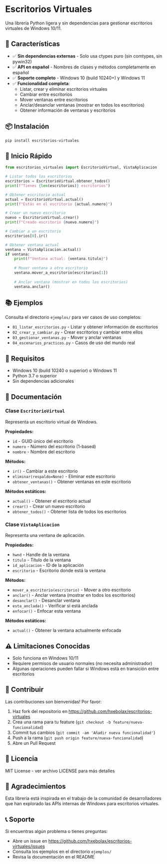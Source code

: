 # Escritorios Virtuales

Una librería Python ligera y sin dependencias para gestionar escritorios virtuales de Windows 10/11.

## 🌟 Características

- ✅ **Sin dependencias externas** - Solo usa ctypes puro (sin comtypes, sin pywin32)
- ✅ **API en español** - Nombres de clases y métodos completamente en español
- ✅ **Soporte completo** - Windows 10 (build 10240+) y Windows 11
- ✅ **Funcionalidad completa**:
  - Listar, crear y eliminar escritorios virtuales
  - Cambiar entre escritorios
  - Mover ventanas entre escritorios
  - Anclar/desanclar ventanas (mostrar en todos los escritorios)
  - Obtener información de ventanas y escritorios

## 📦 Instalación

```bash
pip install escritorios-virtuales
```

## 🚀 Inicio Rápido

```python
from escritorios_virtuales import EscritorioVirtual, VistaAplicacion

# Listar todos los escritorios
escritorios = EscritorioVirtual.obtener_todos()
print(f"Tienes {len(escritorios)} escritorios")

# Obtener escritorio actual
actual = EscritorioVirtual.actual()
print(f"Estás en el escritorio {actual.numero}")

# Crear un nuevo escritorio
nuevo = EscritorioVirtual.crear()
print(f"Creado escritorio {nuevo.numero}")

# Cambiar a un escritorio
escritorios[0].ir()

# Obtener ventana actual
ventana = VistaAplicacion.actual()
if ventana:
    print(f"Ventana actual: {ventana.titulo}")
    
    # Mover ventana a otro escritorio
    ventana.mover_a_escritorio(escritorios[1])
    
    # Anclar ventana (mostrar en todos los escritorios)
    ventana.anclar()
```

## 📚 Ejemplos

Consulta el directorio `ejemplos/` para ver casos de uso completos:

- `01_listar_escritorios.py` - Listar y obtener información de escritorios
- `02_crear_y_cambiar.py` - Crear escritorios y cambiar entre ellos
- `03_gestionar_ventanas.py` - Mover y anclar ventanas
- `04_escenarios_practicos.py` - Casos de uso del mundo real

## 🔧 Requisitos

- Windows 10 (build 10240 o superior) o Windows 11
- Python 3.7 o superior
- Sin dependencias adicionales

## 📖 Documentación

### Clase `EscritorioVirtual`

Representa un escritorio virtual de Windows.

**Propiedades:**
- `id` - GUID único del escritorio
- `numero` - Número del escritorio (1-based)
- `nombre` - Nombre del escritorio

**Métodos:**
- `ir()` - Cambiar a este escritorio
- `eliminar(respaldo=None)` - Eliminar este escritorio
- `obtener_ventanas()` - Obtener ventanas en este escritorio

**Métodos estáticos:**
- `actual()` - Obtener el escritorio actual
- `crear()` - Crear un nuevo escritorio
- `obtener_todos()` - Obtener lista de todos los escritorios

### Clase `VistaAplicacion`

Representa una ventana de aplicación.

**Propiedades:**
- `hwnd` - Handle de la ventana
- `titulo` - Título de la ventana
- `id_aplicacion` - ID de la aplicación
- `escritorio` - Escritorio donde está la ventana

**Métodos:**
- `mover_a_escritorio(escritorio)` - Mover a otro escritorio
- `anclar()` - Anclar ventana (mostrar en todos los escritorios)
- `desanclar()` - Desanclar ventana
- `esta_anclada()` - Verificar si está anclada
- `enfocar()` - Enfocar esta ventana

**Métodos estáticos:**
- `actual()` - Obtener la ventana actualmente enfocada

## ⚠️ Limitaciones Conocidas

- Solo funciona en Windows 10/11
- Requiere permisos de usuario normales (no necesita administrador)
- Algunas operaciones pueden fallar si Windows está en transición entre escritorios

## 🤝 Contribuir

Las contribuciones son bienvenidas! Por favor:

1. Haz fork del repositorio en https://github.com/hxebolax/escritorios-virtuales
2. Crea una rama para tu feature (`git checkout -b feature/nueva-funcionalidad`)
3. Commit tus cambios (`git commit -am 'Añadir nueva funcionalidad'`)
4. Push a la rama (`git push origin feature/nueva-funcionalidad`)
5. Abre un Pull Request

## 📄 Licencia

MIT License - ver archivo LICENSE para más detalles

## 🙏 Agradecimientos

Esta librería está inspirada en el trabajo de la comunidad de desarrolladores que han explorado las APIs internas de Windows para escritorios virtuales.

## 📞 Soporte

Si encuentras algún problema o tienes preguntas:
- Abre un issue en https://github.com/hxebolax/escritorios-virtuales/issues
- Consulta los ejemplos en el directorio `ejemplos/`
- Revisa la documentación en el README
